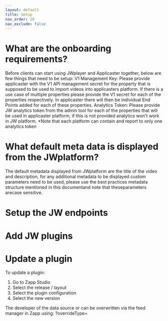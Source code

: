 ```yaml
---
layout: default
title: Setup
nav_order: 10
nav_exclude: false
---
```


# What are the onboarding requirements?
Before clients can start using JWplayer and Applicaster together, below are few things that need to be setup:
V1 Management Key: Please provide applicaster with the V1 API management secret for the property that is supposed to be used to import videos into applicasters platform. If there is a use case of multiple properties please provide the V1 secret for each of the properties respectively.
In applicaster there will then be individual End Points added for each of these properties.
Analytics Token: Please provide JW analytics token from the admin tool for each of the properties that will be used in applicaster platform, if this is not provided analytics won't work in JW platform. *Note that each platform can contain and report to only one analytics token

# What default meta data is displayed from the JWplatform?
The default metadata displayed from JWplatform are the title of the video and description, for any additional metadata to be displayed custom parameters need to be used, please use the best practices metadata structure mentioned in this documentand note that theseparameters arecase sensitive.

# Setup the JW endpoints

# Add JW plugins

# Update a plugin
To update a plugin:
1. Go to Zapp Studio
1. Select the release / layout
1. Select the plugin configuration
1. Select the new version 

The developer of the data source or can be overwritten via the feed manager in Zapp using: ?overrideType=<new type>

  
